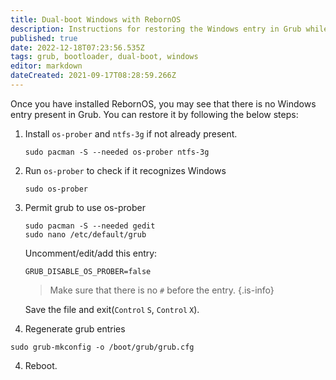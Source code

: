 ```yaml
---
title: Dual-boot Windows with RebornOS
description: Instructions for restoring the Windows entry in Grub while dual-booting Windows with RebornOS
published: true
date: 2022-12-18T07:23:56.535Z
tags: grub, bootloader, dual-boot, windows
editor: markdown
dateCreated: 2021-09-17T08:28:59.266Z
---
```


Once you have installed RebornOS, you may see that there is no Windows entry present in Grub. You can restore it by following the below steps:

1. Install `os-prober` and `ntfs-3g` if not already present.
	```
	sudo pacman -S --needed os-prober ntfs-3g 
	```

2. Run `os-prober` to check if it recognizes Windows
	```
	sudo os-prober
	```

3. Permit grub to use os-prober
	```
	sudo pacman -S --needed gedit
	sudo nano /etc/default/grub
	```
	Uncomment/edit/add this entry:
	```
	GRUB_DISABLE_OS_PROBER=false
	```
	> 	Make sure that there is no `#` before the entry. 
	{.is-info}

	Save the file and exit(<small><kbd>Control</kbd> <kbd>S</kbd></small>, <small><kbd>Control</kbd> <kbd>X</kbd></small>).

3. Regenerate grub entries 
```
sudo grub-mkconfig -o /boot/grub/grub.cfg
```

4. Reboot.